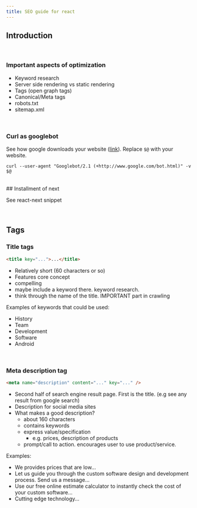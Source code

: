 ```yaml
---
title: SEO guide for react
---
```


## Introduction

<br />

### Important aspects of optimization
* Keyword research
* Server side rendering vs static rendering
* Tags (open graph tags)
* Canonical/Meta tags
* robots.txt
* sitemap.xml

<br />

### Curl as googlebot

See how google downloads your website ([link](https://gist.github.com/chrisle/2252209)).
Replace `$@` with your website.

```shell
curl --user-agent "Googlebot/2.1 (+http://www.google.com/bot.html)" -v $@
```

<br />
## Installment of next

See react-next snippet

<br />

## Tags

### Title tags

```html
<title key="...">...</title>
```

* Relatively short (60 characters or so)
* Features core concept
* compelling
* maybe include a keyword there. keyword research.
* think through the name of the title. IMPORTANT part in crawling

Examples of keywords that could be used:
* History
* Team
* Development
* Software
* Android

<br />

### Meta description tag

```html
<meta name="description" content="..." key="..." />
```

* Second half of search engine result page.
  First is the title. (e.g see any result from google search)
* Description for social media sites
* What makes a good description?
    * about 160 characters
    * contains keywords
    * express value/specification
        * e.g. prices, description of products
    * prompt/call to action. encourages user to use product/service.

Examples:
* We provides prices that are low...
* Let us guide you through the custom software design
  and development process. Send us a message...
* Use our free online estimate calculator to instantly check the cost of your
  custom software...
* Cutting edge technology...



<br />
